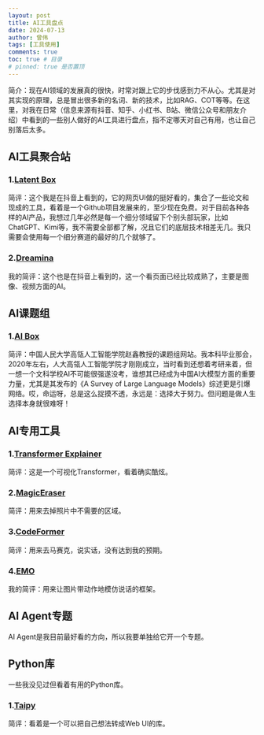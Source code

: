 ```yaml
---
layout: post
title: AI工具盘点
date: 2024-07-13
author: 曾伟
tags: [工具使用]
comments: true
toc: true # 目录
# pinned: true 是否置顶
---
```


简介：现在AI领域的发展真的很快，时常对跟上它的步伐感到力不从心。尤其是对其实现的原理，总是冒出很多新的名词、新的技术，比如RAG、COT等等。在这里，对我在日常（信息来源有抖音、知乎、小红书、B站、微信公众号和朋友介绍）中看到的一些别人做好的AI工具进行盘点，指不定哪天对自己有用，也让自己别落后太多。

## AI工具聚合站
### 1.[Latent Box](https://latentbox.com/zh)
简评：这个我是在抖音上看到的，它的网页UI做的挺好看的，集合了一些论文和现成的工具，看着是一个Github项目发展来的，至少现在免费。对于目前各种各样的AI产品，我想过几年必然是每一个细分领域留下个别头部玩家，比如ChatGPT、Kimi等，我不需要全部都了解，况且它们的底层技术相差无几。我只需要会使用每一个细分赛道的最好的几个就够了。

### 2.[Dreamina](https://dreamina.capcut.com/ai-tool/home)
我的简评：这个也是在抖音上看到的，这一个看页面已经比较成熟了，主要是图像、视频方面的AI。

## AI课题组
### 1.[AI Box](http://aibox.ruc.edu.cn/index.htm)
简评：中国人民大学高瓴人工智能学院赵鑫教授的课题组网站。我本科毕业那会，2020年左右，人大高瓴人工智能学院才刚刚成立，当时看到还想着考研来着，但一想一个文科学校AI不可能很强遂没考，谁想其已经成为中国AI大模型方面的重要力量，尤其是其发布的《A Survey of Large Language Models》综述更是引爆网络。哎，命运呀，总是这么捉摸不透，永远是：选择大于努力。但问题是做人生选择本身就很难呀！

## AI专用工具
### 1.[Transformer Explainer](https://github.com/poloclub/transformer-explainer)
简评：这是一个可视化Transformer，看着确实酷炫。

### 2.[MagicEraser](https://magicstudio.com/zh/magiceraser/)
简评：用来去掉照片中不需要的区域。

### 3.[CodeFormer](https://github.com/sczhou/CodeFormer)
简评：用来去马赛克，说实话，没有达到我的预期。

### 4.[EMO](https://humanaigc.github.io/emote-portrait-alive/)
我的简评：用来让图片带动作地模仿说话的框架。

## AI Agent专题
AI Agent是我目前最好看的方向，所以我要单独给它开一个专题。

## Python库
一些我没见过但看着有用的Python库。
### 1.[Taipy](https://taipy.io/)
简评：看着是一个可以把自己想法转成Web UI的库。